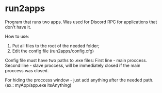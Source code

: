 # run2apps
Program that runs two apps. Was used for Discord RPC for applications that don't have it.

How to use:
1) Put all files to the root of the needed folder;
2) Edit the config file (run2apps/config.cfg)

Config file must have two paths to .exe files:
First line - main proccess.
Second line - slave proccess, will be immediately closed if the main proccess was closed.

For hiding the proccess window - just add anything after the needed path. (ex.: myApp/app.exe itsAnything)
